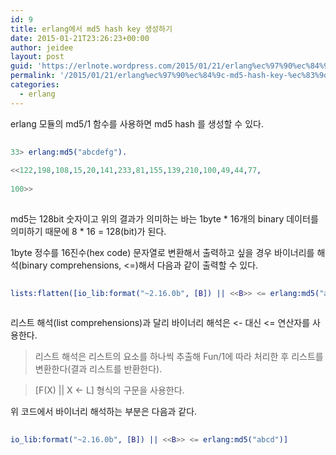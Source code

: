 ```yaml
---
id: 9
title: erlang에서 md5 hash key 생성하기
date: 2015-01-21T23:26:23+00:00
author: jeidee
layout: post
guid: 'https://erlnote.wordpress.com/2015/01/21/erlang%ec%97%90%ec%84%9c-md5-hash-key-%ec%83%9d%ec%84%b1%ed%95%98%ea%b8%b0/'
permalink: '/2015/01/21/erlang%ec%97%90%ec%84%9c-md5-hash-key-%ec%83%9d%ec%84%b1%ed%95%98%ea%b8%b0/'
categories:
  - erlang
---
```

erlang 모듈의 md5/1 함수를 사용하면 md5 hash 를 생성할 수 있다.

```erlang
      
33> erlang:md5("abcdefg").
  
<<122,198,108,15,20,141,233,81,155,139,210,100,49,44,77,
    
100>>
  
```

md5는 128bit 숫자이고 위의 결과가 의미하는 바는 1byte \* 16개의 binary 데이터를 의미하기 때문에 8 \* 16 = 128(bit)가 된다.

1byte 정수를 16진수(hex code) 문자열로 변환해서 출력하고 싶을 경우 바이너리를 해석(binary comprehensions, <=)해서 다음과 같이 출력할 수 있다.

```erlang
      
lists:flatten([io_lib:format("~2.16.0b", [B]) || <<B>> <= erlang:md5("abcd")]).
  
```

리스트 해석(list comprehensions)과 달리 바이너리 해석은 <- 대신 <= 연산자를 사용한다.

> 리스트 해석은 리스트의 요소를 하나씩 추출해 Fun/1에 따라 처리한 후 리스트를 변환한다(결과 리스트를 반환한다).
    
> [F(X) || X <- L] 형식의 구문을 사용한다. 

위 코드에서 바이너리 해석하는 부분은 다음과 같다.

```erlang
      
io_lib:format("~2.16.0b", [B]) || <<B>> <= erlang:md5("abcd")]
  
```